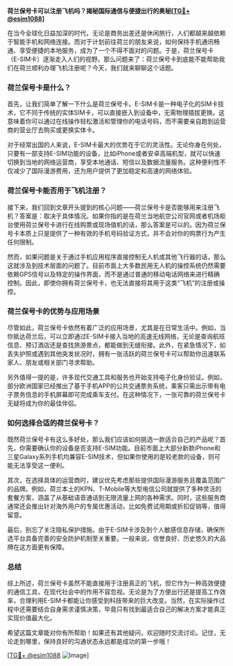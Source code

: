 **荷兰保号卡可以注册飞机吗？揭秘国际通信与便捷出行的奥秘[[TG💪+ @esim1088](https://t.me/s/esim1088)]**

在当今全球化日益加深的时代，无论是商务出差还是休闲旅行，人们都越来越依赖于智能手机和网络连接。而对于计划前往荷兰的朋友来说，如何保持手机通讯畅通、享受便捷的本地服务，成为了一个不得不面对的问题。于是，荷兰保号卡（E-SIM卡）逐渐走入人们的视野。那么问题来了：荷兰保号卡到底能不能帮助我们在荷兰顺利办理飞机注册呢？今天，我们就来聊聊这个话题。

### 荷兰保号卡是什么？

首先，让我们简单了解一下什么是荷兰保号卡。E-SIM卡是一种电子化的SIM卡技术，它不同于传统的实体SIM卡，可以直接嵌入到设备中，无需物理插拔更换。这意味着你可以通过在线操作轻松激活和管理你的电话号码，而不需要亲自跑到运营商的营业厅去购买或更换实体卡。

对于经常出国的人来说，E-SIM卡最大的优势在于它的灵活性。无论你身在何处，只要有一部支持E-SIM功能的设备，比如iPhone或者安卓高端机型，就可以快速切换到当地的网络运营商，享受本地通话、短信以及数据流量服务。这种便利性不仅减少了国际漫游费用，还为用户提供了更加稳定和高速的网络体验。

### 荷兰保号卡能否用于飞机注册？

接下来，我们回到文章开头提到的核心问题——荷兰保号卡是否能够用来注册飞机？答案是：取决于具体情况。如果你指的是在荷兰当地航空公司官网或者机场柜台使用荷兰保号卡进行在线购票或现场值机的话，那么答案是可以的。因为荷兰保号卡本质上只是提供了一种有效的手机号码验证方式，并不会对你的购票行为产生任何限制。

然而，如果问题是关于通过手机应用程序直接控制无人机或其他飞行器的话，那么这就涉及到技术层面的问题了。目前市面上大多数民用无人机的操控系统仍然需要依赖GPS信号以及特定的操作界面，而不是通过普通的移动电话网络来进行精确控制。因此，即使你拥有荷兰保号卡，也无法直接将其用于这类“飞机”的注册或操控。

### 荷兰保号卡的优势与应用场景

尽管如此，荷兰保号卡依然有着广泛的应用场景，尤其是在日常生活中。例如，当你抵达荷兰后，可以立即通过E-SIM卡接入当地的高速无线网络，无论是查询航班信息、预订酒店还是查找旅游景点，都能做到无缝衔接。此外，在紧急情况下，如丢失护照或遇到其他突发状况时，拥有一张活跃的荷兰保号卡可以帮助你迅速联系家人、朋友或相关部门寻求帮助。

另外值得一提的是，许多现代交通工具和服务也开始支持电子化身份验证。例如，部分欧洲国家已经推出了基于手机APP的公共交通票务系统，乘客只需出示带有电子票务信息的手机屏幕即可完成乘车支付。在这种情况下，一张可靠的荷兰保号卡无疑将成为你的最佳伴侣。

### 如何选择合适的荷兰保号卡？

既然荷兰保号卡有这么多好处，那么我们应该如何挑选一款适合自己的产品呢？首先，你需要确认你的设备是否支持E-SIM功能。目前市面上大部分新款iPhone和三星Galaxy系列手机均兼容E-SIM技术，但如果你使用的是较老款的设备，则可能无法享受这一便利。

其次，在选择具体的运营商时，建议优先考虑那些提供国际漫游服务且覆盖范围广的品牌。例如，荷兰本土的KPN、T-Mobile等大型电信公司就提供了多种灵活的套餐方案，涵盖了从基础语音通话到无限流量上网的各种需求。同时，这些服务商通常还会推出针对海外用户的专属优惠活动，比如免费试用期或折扣促销等，值得留意。

最后，别忘了关注隐私保护措施。由于E-SIM卡涉及到个人敏感信息存储，确保所选平台具备完善的安全防护机制至关重要。一般来说，信誉良好、历史悠久的大品牌在这方面更有保障。

### 总结

综上所述，荷兰保号卡虽然不能直接用于注册真正的飞机，但它作为一种高效便捷的通信工具，在现代社会中的作用不容忽视。无论是为了方便出行还是提高工作效率，合理利用E-SIM卡都能让你感受到科技带来的巨大改变。当然，在实际操作过程中还需要结合自身需求谨慎决策，毕竟只有找到最适合自己的解决方案才能真正实现价值最大化。

希望这篇文章能对你有所帮助！如果还有其他疑问，欢迎随时交流讨论。记住，无论走到哪里，保持良好的沟通状态永远都是成功的第一步哦！

[[TG💪+ @esim1088](https://t.me/s/esim1088) ![Image](https://i.postimg.cc/4NQfJmqS/Snipaste-2025-05-13-00-14-12.png)]